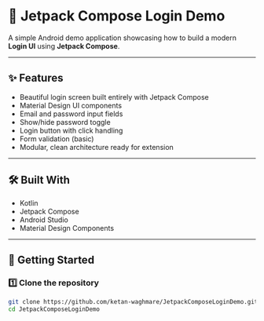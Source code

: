 # 🔑 Jetpack Compose Login Demo

A simple Android demo application showcasing how to build a modern **Login UI** using **Jetpack Compose**.

---

## ✨ Features
- Beautiful login screen built entirely with Jetpack Compose
- Material Design UI components
- Email and password input fields
- Show/hide password toggle
- Login button with click handling
- Form validation (basic)
- Modular, clean architecture ready for extension

---

## 🛠 Built With
- Kotlin
- Jetpack Compose
- Android Studio
- Material Design Components

---

## 🚀 Getting Started

### 1️⃣ Clone the repository
```bash
git clone https://github.com/ketan-waghmare/JetpackComposeLoginDemo.git
cd JetpackComposeLoginDemo
